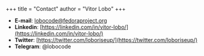 +++
title = "Contact"
author = "Vitor Lobo"
+++


* **E-mail**: lobocode@fedoraproject.org
* **Linkedin**: [https://linkedin.com/in/vitor-lobo/](https://linkedin.com/in/vitor-lobo/)
* **Twitter**: [https://twitter.com/loboriseup/](https://twitter.com/loboriseup/)
* **Telegram**: @lobocode
